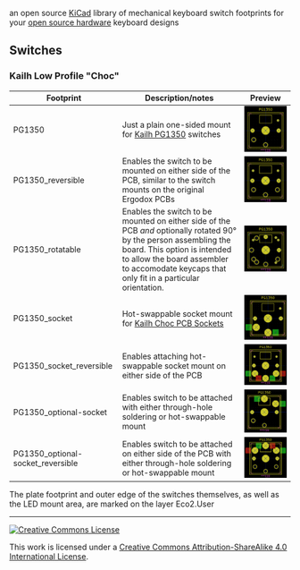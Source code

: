 an open source [KiCad](http://kicad-pcb.org) library of mechanical keyboard switch footprints for your [open source hardware](https://www.oshwa.org/definition/) keyboard designs

## Switches
### Kailh Low Profile "Choc"

Footprint | Description/notes | Preview
--------- | ----------------- | -------
PG1350 | Just a plain one-sided mount for [Kailh PG1350](http://kailh.com/en/Products/Ks/CS/) switches | ![PG1350](images/PG1350.png)
PG1350_reversible | Enables the switch to be mounted on either side of the PCB, similar to the switch mounts on the original Ergodox PCBs | ![PG1350 reversible](images/PG1350_reversible.png)
PG1350_rotatable | Enables the switch to be mounted on either side of the PCB *and* optionally rotated 90° by the person assembling the board. This option is intended to allow the board assembler to accomodate keycaps that only fit in a particular orientation. | ![PG1350 rotatable](images/PG1350_rotatable.png)
PG1350_socket | Hot-swappable socket mount for [Kailh Choc PCB Sockets](https://novelkeys.xyz/collections/miscellaneous/products/kailh-pcb-sockets?variant=3762779357224) | ![PG1350 socket mount](images/PG1350_socket.png)
PG1350_socket_reversible | Enables attaching hot-swappable socket mount on either side of the PCB | ![PG1350 reversible socket mount](images/PG1350_socket_reversible.png)
PG1350_optional-socket | Enables switch to be attached with either through-hole soldering or hot-swappable mount | ![PG1350 optional socket mount](images/PG1350_optional-socket.png)
PG1350_optional-socket_reversible | Enables switch to be attached on either side of the PCB with either through-hole soldering or hot-swappable mount | ![PG1350 optional socket mount, reversible](images/PG1350_optional-socket_reversible.png)

The plate footprint and outer edge of the switches themselves, as well as the LED mount area, are marked on the layer Eco2.User


------------------------

<a rel="license" href="http://creativecommons.org/licenses/by-sa/4.0/"><img alt="Creative Commons License" style="border-width:0" src="https://i.creativecommons.org/l/by-sa/4.0/88x31.png" /></a>

This work is licensed under a [Creative Commons Attribution-ShareAlike 4.0 International License](http://creativecommons.org/licenses/by-sa/4.0/).
